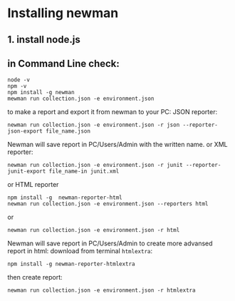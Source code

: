 # Installing newman
## 1. install node.js
## in Command Line check:
```
node -v
npm -v
npm install -g newman
mewman run collection.json -e environment.json
```
to make a report and export it from newman to your PC:
JSON reporter:
```
newman run collection.json -e environment.json -r json --reporter-json-export file_name.json
```
Newman will save report in PC/Users/Admin with the written name.
or
XML reporter:
```
newman run collection.json -e environment.json -r junit --reporter-junit-export file_name-in junit.xml
```
or
HTML reporter
```
npm install -g  newman-reporter-html
newman run collection.json -e environment.json --reporters html 
```
or
```
newman run collection.json -e environment.json -r html 
```
Newman will save report in PC/Users/Admin
to create more advansed report in html:
download  from terminal `htmlextra`:
```
npm install -g newman-reporter-htmlextra 
```
then create report:
```
newman run collection.json -e environment.json -r htmlextra
```
